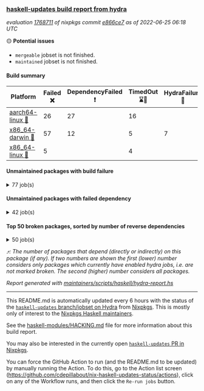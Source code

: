 ### [haskell-updates build report from hydra](https://hydra.nixos.org/jobset/nixpkgs/haskell-updates)
*evaluation [1768711](https://hydra.nixos.org/eval/1768711) of nixpkgs commit [e866ce7](https://github.com/NixOS/nixpkgs/commits/e866ce7680fef08306e27fb6b9fb5cf191dc481c) as of 2022-06-25 06:18 UTC*

:yellow_circle: **Potential issues**
  * `mergeable` jobset is not finished.
  * `maintained` jobset is not finished.

#### Build summary

 | Platform | Failed :x: | DependencyFailed :heavy_exclamation_mark: | TimedOut :hourglass::no_entry_sign: | HydraFailure :construction: | Unfinished :hourglass_flowing_sand: | Success :heavy_check_mark: | 
 | --- | --- | --- | --- | --- | --- | --- | 
 | [aarch64-linux :iphone:](https://hydra.nixos.org/eval/1768711?filter=.aarch64-linux) | 26 | 27 | 16 |  | 14 | 6270 | 
 | [x86_64-darwin :apple:](https://hydra.nixos.org/eval/1768711?filter=.x86_64-darwin) | 57 | 12 | 5 | 7 | 5 | 6211 | 
 | [x86_64-linux :penguin:](https://hydra.nixos.org/eval/1768711?filter=.x86_64-linux) | 5 |  | 4 |  | 16 | 6360 | 
#### Unmaintained packages with build failure
<details><summary>77 job(s) </summary>

- [ ] [[:iphone::x:]](https://hydra.nixos.org/build/181215491) [[:apple::heavy_check_mark:]](https://hydra.nixos.org/build/181215072) [[:penguin::heavy_check_mark:]](https://hydra.nixos.org/build/181220196) [haskellPackages.OrderedBits](https://hydra.nixos.org/eval/1768711?filter=haskellPackages.OrderedBits)  :arrow_heading_up: 5 | 36
- [ ] [[:iphone::heavy_check_mark:]](https://hydra.nixos.org/build/181219383) [[:apple::x:]](https://hydra.nixos.org/build/181218563) [[:penguin::heavy_check_mark:]](https://hydra.nixos.org/build/181217309) [haskellPackages.zip](https://hydra.nixos.org/eval/1768711?filter=haskellPackages.zip)  :arrow_heading_up: 5 | 11
- [ ] [[:iphone::x:]](https://hydra.nixos.org/build/181219721) [[:apple::heavy_check_mark:]](https://hydra.nixos.org/build/181219617) [[:penguin::heavy_check_mark:]](https://hydra.nixos.org/build/181216423) [haskellPackages.polysemy-conc](https://hydra.nixos.org/eval/1768711?filter=haskellPackages.polysemy-conc)  :arrow_heading_up: 5 | 10
- [ ] [[:iphone::x:]](https://hydra.nixos.org/build/181217887) [[:apple::heavy_check_mark:]](https://hydra.nixos.org/build/181217104) [[:penguin::heavy_check_mark:]](https://hydra.nixos.org/build/181217686) [haskellPackages.hw-json-simd](https://hydra.nixos.org/eval/1768711?filter=haskellPackages.hw-json-simd)  :arrow_heading_up: 2 | 8
- [ ] [[:iphone::x:]](https://hydra.nixos.org/build/181218574) [[:apple::heavy_check_mark:]](https://hydra.nixos.org/build/181218373) [[:penguin::heavy_check_mark:]](https://hydra.nixos.org/build/181214904) [haskellPackages.hw-simd](https://hydra.nixos.org/eval/1768711?filter=haskellPackages.hw-simd)  :arrow_heading_up: 2 | 8
- [ ] [[:iphone::x:]](https://hydra.nixos.org/build/180919586) [[:apple::heavy_check_mark:]](https://hydra.nixos.org/build/180928919) [[:penguin::heavy_check_mark:]](https://hydra.nixos.org/build/180919438) [haskellPackages.quic](https://hydra.nixos.org/eval/1768711?filter=haskellPackages.quic)  :arrow_heading_up: 2 | 2
- [ ] [[:iphone::x:]](https://hydra.nixos.org/build/180917028) [[:apple::heavy_check_mark:]](https://hydra.nixos.org/build/180916690) [[:penguin::heavy_check_mark:]](https://hydra.nixos.org/build/180914250) [haskellPackages.freetype2](https://hydra.nixos.org/eval/1768711?filter=haskellPackages.freetype2)  :arrow_heading_up: 1 | 8
- [ ] [[:iphone::x:]](https://hydra.nixos.org/build/181214873) [[:apple::heavy_check_mark:]](https://hydra.nixos.org/build/181220078) [[:penguin::heavy_check_mark:]](https://hydra.nixos.org/build/181217952) [haskellPackages.flatparse](https://hydra.nixos.org/eval/1768711?filter=haskellPackages.flatparse)  :arrow_heading_up: 1 | 5
- [ ] [[:iphone::x:]](https://hydra.nixos.org/build/180932162) [[:apple::heavy_check_mark:]](https://hydra.nixos.org/build/180914093) [[:penguin::heavy_check_mark:]](https://hydra.nixos.org/build/180931907) [haskellPackages.long-double](https://hydra.nixos.org/eval/1768711?filter=haskellPackages.long-double)  :arrow_heading_up: 1 | 2
- [ ] [[:iphone::x:]](https://hydra.nixos.org/build/180925334) [[:apple::x:]](https://hydra.nixos.org/build/180927529) [[:penguin::heavy_check_mark:]](https://hydra.nixos.org/build/180916706) [haskellPackages.easytensor](https://hydra.nixos.org/eval/1768711?filter=haskellPackages.easytensor)  :arrow_heading_up: 1 | 1
- [ ] [[:iphone::x:]](https://hydra.nixos.org/build/180916464) [[:apple::heavy_check_mark:]](https://hydra.nixos.org/build/180930209) [[:penguin::heavy_check_mark:]](https://hydra.nixos.org/build/180929837) [haskellPackages.nlopt-haskell](https://hydra.nixos.org/eval/1768711?filter=haskellPackages.nlopt-haskell)  :arrow_heading_up: 1 | 1
- [ ] [[:iphone::x:]](https://hydra.nixos.org/build/180920611) [[:apple::heavy_check_mark:]](https://hydra.nixos.org/build/180928862) [[:penguin::heavy_check_mark:]](https://hydra.nixos.org/build/180918689) [haskellPackages.swisstable](https://hydra.nixos.org/eval/1768711?filter=haskellPackages.swisstable)  :arrow_heading_up: 1 | 1
- [ ] [[:iphone::x:]](https://hydra.nixos.org/build/180919558) [[:apple::heavy_check_mark:]](https://hydra.nixos.org/build/180919860) [[:penguin::heavy_check_mark:]](https://hydra.nixos.org/build/180917428) [haskellPackages.unicode-properties](https://hydra.nixos.org/eval/1768711?filter=haskellPackages.unicode-properties)  :arrow_heading_up: 1 | 1
- [ ] [[:iphone::heavy_check_mark:]](https://hydra.nixos.org/build/180919819) [[:apple::x:]](https://hydra.nixos.org/build/180916063) [[:penguin::heavy_check_mark:]](https://hydra.nixos.org/build/180915941) [haskellPackages.PyF](https://hydra.nixos.org/eval/1768711?filter=haskellPackages.PyF)  :arrow_heading_up: 0 | 4
- [ ] [[:iphone::heavy_check_mark:]](https://hydra.nixos.org/build/180926531) [[:apple::x:]](https://hydra.nixos.org/build/180931287) [[:penguin::heavy_check_mark:]](https://hydra.nixos.org/build/180917049) [haskellPackages.hmidi](https://hydra.nixos.org/eval/1768711?filter=haskellPackages.hmidi)  :arrow_heading_up: 0 | 4
- [ ] [[:iphone::heavy_check_mark:]](https://hydra.nixos.org/build/181216462) [[:apple::x:]](https://hydra.nixos.org/build/181220290) [[:penguin::heavy_check_mark:]](https://hydra.nixos.org/build/181220153) [haskellPackages.posix-socket](https://hydra.nixos.org/eval/1768711?filter=haskellPackages.posix-socket)  :arrow_heading_up: 0 | 2
- [ ] [[:iphone::heavy_check_mark:]](https://hydra.nixos.org/build/181218663) [[:apple::x:]](https://hydra.nixos.org/build/181218267) [[:penguin::heavy_check_mark:]](https://hydra.nixos.org/build/181219989) [haskellPackages.gi-gdkx11](https://hydra.nixos.org/eval/1768711?filter=haskellPackages.gi-gdkx11)  :arrow_heading_up: 0 | 1
- [ ] [[:iphone::heavy_check_mark:]](https://hydra.nixos.org/build/180915435) [[:apple::x:]](https://hydra.nixos.org/build/180926252) [[:penguin::heavy_check_mark:]](https://hydra.nixos.org/build/180916892) [haskellPackages.hamid](https://hydra.nixos.org/eval/1768711?filter=haskellPackages.hamid)  :arrow_heading_up: 0 | 1
- [ ] [[:iphone::heavy_check_mark:]](https://hydra.nixos.org/build/180916932) [[:apple::x:]](https://hydra.nixos.org/build/180930872) [[:penguin::heavy_check_mark:]](https://hydra.nixos.org/build/180931183) [haskellPackages.hmatrix-morpheus](https://hydra.nixos.org/eval/1768711?filter=haskellPackages.hmatrix-morpheus)  :arrow_heading_up: 0 | 1
- [ ] [[:iphone::heavy_check_mark:]](https://hydra.nixos.org/build/180928837) [[:apple::x:]](https://hydra.nixos.org/build/180927311) [[:penguin::heavy_check_mark:]](https://hydra.nixos.org/build/180925661) [haskellPackages.huckleberry](https://hydra.nixos.org/eval/1768711?filter=haskellPackages.huckleberry)  :arrow_heading_up: 0 | 1
- [ ] [[:iphone::x:]](https://hydra.nixos.org/build/181217180) [[:apple::x:]](https://hydra.nixos.org/build/181215117) [[:penguin::x:]](https://hydra.nixos.org/build/181218542) [haskellPackages.isomorphism-class](https://hydra.nixos.org/eval/1768711?filter=haskellPackages.isomorphism-class)  :arrow_heading_up: 0 | 1
- [ ] [[:iphone::heavy_check_mark:]](https://hydra.nixos.org/build/181539508) [[:apple::x:]](https://hydra.nixos.org/build/180927496) [[:penguin::heavy_check_mark:]](https://hydra.nixos.org/build/181539476) [haskellPackages.openal-ffi](https://hydra.nixos.org/eval/1768711?filter=haskellPackages.openal-ffi)  :arrow_heading_up: 0 | 1
- [ ] [[:iphone::x:]](https://hydra.nixos.org/build/180918524) [[:apple::heavy_check_mark:]](https://hydra.nixos.org/build/180915627) [[:penguin::heavy_check_mark:]](https://hydra.nixos.org/build/180917298) [haskellPackages.picosat](https://hydra.nixos.org/eval/1768711?filter=haskellPackages.picosat)  :arrow_heading_up: 0 | 1
- [ ] [[:iphone::heavy_check_mark:]](https://hydra.nixos.org/build/180929022) [[:apple::x:]](https://hydra.nixos.org/build/180925474) [[:penguin::heavy_check_mark:]](https://hydra.nixos.org/build/180927388) [haskellPackages.select](https://hydra.nixos.org/eval/1768711?filter=haskellPackages.select)  :arrow_heading_up: 0 | 1
- [ ] [[:iphone::heavy_check_mark:]](https://hydra.nixos.org/build/180913380) [[:apple::x:]](https://hydra.nixos.org/build/180917235) [[:penguin::heavy_check_mark:]](https://hydra.nixos.org/build/180923180) [haskellPackages.sysinfo](https://hydra.nixos.org/eval/1768711?filter=haskellPackages.sysinfo)  :arrow_heading_up: 0 | 1
- [ ] [[:iphone::heavy_check_mark:]](https://hydra.nixos.org/build/180929056) [[:apple::x:]](https://hydra.nixos.org/build/180921442) [[:penguin::heavy_check_mark:]](https://hydra.nixos.org/build/180914673) [haskellPackages.FractalArt](https://hydra.nixos.org/eval/1768711?filter=haskellPackages.FractalArt) 
- [ ] [[:iphone::x:]](https://hydra.nixos.org/build/180916655) [[:apple::heavy_check_mark:]](https://hydra.nixos.org/build/180920667) [[:penguin::heavy_check_mark:]](https://hydra.nixos.org/build/180924203) [haskellPackages.HsASA](https://hydra.nixos.org/eval/1768711?filter=haskellPackages.HsASA) 
- [ ] [[:iphone::x:]](https://hydra.nixos.org/build/181219210) [[:apple::heavy_check_mark:]](https://hydra.nixos.org/build/181220436) [[:penguin::x:]](https://hydra.nixos.org/build/181216301) [haskellPackages.binary-io](https://hydra.nixos.org/eval/1768711?filter=haskellPackages.binary-io) 
- [ ] [[:iphone::hourglass::no_entry_sign:]](https://hydra.nixos.org/build/180917191) [[:apple::x:]](https://hydra.nixos.org/build/180913559) [[:penguin::hourglass::no_entry_sign:]](https://hydra.nixos.org/build/180928903) [haskellPackages.bindings-common](https://hydra.nixos.org/eval/1768711?filter=haskellPackages.bindings-common) 
- [ ] [[:iphone::heavy_check_mark:]](https://hydra.nixos.org/build/180931908) [[:apple::x:]](https://hydra.nixos.org/build/180917108) [[:penguin::heavy_check_mark:]](https://hydra.nixos.org/build/180927866) [haskellPackages.chiphunk](https://hydra.nixos.org/eval/1768711?filter=haskellPackages.chiphunk) 
- [ ] [[:iphone::x:]](https://hydra.nixos.org/build/180921333) [[:apple::heavy_check_mark:]](https://hydra.nixos.org/build/180920296) [[:penguin::heavy_check_mark:]](https://hydra.nixos.org/build/180918218) [haskellPackages.comfort-fftw](https://hydra.nixos.org/eval/1768711?filter=haskellPackages.comfort-fftw) 
- [ ] [[:iphone::heavy_check_mark:]](https://hydra.nixos.org/build/180929622) [[:apple::x:]](https://hydra.nixos.org/build/180916807) [[:penguin::heavy_check_mark:]](https://hydra.nixos.org/build/180923768) [haskellPackages.diskhash](https://hydra.nixos.org/eval/1768711?filter=haskellPackages.diskhash) 
- [ ] [[:iphone::heavy_check_mark:]](https://hydra.nixos.org/build/180930841) [[:apple::x:]](https://hydra.nixos.org/build/180925496) [[:penguin::heavy_check_mark:]](https://hydra.nixos.org/build/180914584) [haskellPackages.env-extra](https://hydra.nixos.org/eval/1768711?filter=haskellPackages.env-extra) 
- [ ] [[:iphone::heavy_check_mark:]](https://hydra.nixos.org/build/180916440) [[:apple::x:]](https://hydra.nixos.org/build/180918458) [[:penguin::heavy_check_mark:]](https://hydra.nixos.org/build/180922663) [haskellPackages.epub-tools](https://hydra.nixos.org/eval/1768711?filter=haskellPackages.epub-tools) 
- [ ] [[:iphone::heavy_check_mark:]](https://hydra.nixos.org/build/180920690) [[:apple::x:]](https://hydra.nixos.org/build/180923700) [[:penguin::heavy_check_mark:]](https://hydra.nixos.org/build/180925368) [haskellPackages.fudgets](https://hydra.nixos.org/eval/1768711?filter=haskellPackages.fudgets) 
- [ ] [[:iphone::heavy_check_mark:]](https://hydra.nixos.org/build/181217978) [[:apple::x:]](https://hydra.nixos.org/build/181219181) [[:penguin::heavy_check_mark:]](https://hydra.nixos.org/build/181216886) [haskellPackages.gerrit](https://hydra.nixos.org/eval/1768711?filter=haskellPackages.gerrit) 
- [ ] [[:iphone::heavy_check_mark:]](https://hydra.nixos.org/build/180923881) [[:apple::x:]](https://hydra.nixos.org/build/180928812) [[:penguin::heavy_check_mark:]](https://hydra.nixos.org/build/180930430) [haskellPackages.ghc-gc-hook](https://hydra.nixos.org/eval/1768711?filter=haskellPackages.ghc-gc-hook) 
- [ ] [[:apple::x:]](https://hydra.nixos.org/build/181217781) [haskellPackages.gi-gtkosxapplication](https://hydra.nixos.org/eval/1768711?filter=haskellPackages.gi-gtkosxapplication) 
- [ ] [[:iphone::x:]](https://hydra.nixos.org/build/180930054) [[:penguin::heavy_check_mark:]](https://hydra.nixos.org/build/180929967) [haskellPackages.gnome-keyring](https://hydra.nixos.org/eval/1768711?filter=haskellPackages.gnome-keyring) 
- [ ] [[:iphone::x:]](https://hydra.nixos.org/build/181218565) [[:apple::x:]](https://hydra.nixos.org/build/181219299) [[:penguin::x:]](https://hydra.nixos.org/build/181215209) [haskellPackages.godot-megaparsec](https://hydra.nixos.org/eval/1768711?filter=haskellPackages.godot-megaparsec) 
- [ ] [[:apple::x:]](https://hydra.nixos.org/build/180916711) [haskellPackages.gtk-mac-integration](https://hydra.nixos.org/eval/1768711?filter=haskellPackages.gtk-mac-integration) 
- [ ] [[:iphone::heavy_check_mark:]](https://hydra.nixos.org/build/180922334) [[:apple::x:]](https://hydra.nixos.org/build/180914373) [[:penguin::heavy_check_mark:]](https://hydra.nixos.org/build/180914347) [haskellPackages.gtk-traymanager](https://hydra.nixos.org/eval/1768711?filter=haskellPackages.gtk-traymanager) 
- [ ] [[:apple::x:]](https://hydra.nixos.org/build/180930325) [haskellPackages.gtk3-mac-integration](https://hydra.nixos.org/eval/1768711?filter=haskellPackages.gtk3-mac-integration) 
- [ ] [[:iphone::heavy_check_mark:]](https://hydra.nixos.org/build/180931095) [[:apple::x:]](https://hydra.nixos.org/build/180926799) [[:penguin::heavy_check_mark:]](https://hydra.nixos.org/build/180925591) [haskellPackages.hid](https://hydra.nixos.org/eval/1768711?filter=haskellPackages.hid) 
- [ ] [[:iphone::heavy_check_mark:]](https://hydra.nixos.org/build/180925058) [[:apple::x:]](https://hydra.nixos.org/build/180926028) [[:penguin::heavy_check_mark:]](https://hydra.nixos.org/build/180916549) [haskellPackages.higher-leveldb](https://hydra.nixos.org/eval/1768711?filter=haskellPackages.higher-leveldb) 
- [ ] [[:iphone::heavy_check_mark:]](https://hydra.nixos.org/build/181215104) [[:apple::x:]](https://hydra.nixos.org/build/181217719) [[:penguin::heavy_check_mark:]](https://hydra.nixos.org/build/181218180) [haskellPackages.highlight](https://hydra.nixos.org/eval/1768711?filter=haskellPackages.highlight) 
- [ ] [[:iphone::heavy_check_mark:]](https://hydra.nixos.org/build/181216976) [[:apple::x:]](https://hydra.nixos.org/build/181220642) [[:penguin::heavy_check_mark:]](https://hydra.nixos.org/build/181219635) [haskellPackages.hinotify-conduit](https://hydra.nixos.org/eval/1768711?filter=haskellPackages.hinotify-conduit) 
- [ ] [[:iphone::heavy_check_mark:]](https://hydra.nixos.org/build/180915017) [[:apple::x:]](https://hydra.nixos.org/build/180925998) [[:penguin::heavy_check_mark:]](https://hydra.nixos.org/build/180913515) [haskellPackages.hsshellscript](https://hydra.nixos.org/eval/1768711?filter=haskellPackages.hsshellscript) 
- [ ] [[:iphone::heavy_check_mark:]](https://hydra.nixos.org/build/180928634) [[:apple::x:]](https://hydra.nixos.org/build/180919427) [[:penguin::heavy_check_mark:]](https://hydra.nixos.org/build/180914603) [haskellPackages.hssourceinfo](https://hydra.nixos.org/eval/1768711?filter=haskellPackages.hssourceinfo) 
- [ ] [[:iphone::heavy_check_mark:]](https://hydra.nixos.org/build/180927504) [[:apple::x:]](https://hydra.nixos.org/build/180919363) [[:penguin::heavy_check_mark:]](https://hydra.nixos.org/build/180922144) [haskellPackages.ipcvar](https://hydra.nixos.org/eval/1768711?filter=haskellPackages.ipcvar) 
- [ ] [[:iphone::x:]](https://hydra.nixos.org/build/181217677) [[:apple::heavy_check_mark:]](https://hydra.nixos.org/build/181220022) [[:penguin::heavy_check_mark:]](https://hydra.nixos.org/build/181217995) [haskellPackages.jammittools](https://hydra.nixos.org/eval/1768711?filter=haskellPackages.jammittools) 
- [ ] [[:apple::x:]](https://hydra.nixos.org/build/180921277) [haskellPackages.kqueue](https://hydra.nixos.org/eval/1768711?filter=haskellPackages.kqueue) 
- [ ] [[:iphone::x:]](https://hydra.nixos.org/build/181219570) [[:apple::x:]](https://hydra.nixos.org/build/181219913) [[:penguin::x:]](https://hydra.nixos.org/build/181216992) [haskellPackages.lambda-calculator](https://hydra.nixos.org/eval/1768711?filter=haskellPackages.lambda-calculator) 
- [ ] [[:iphone::heavy_check_mark:]](https://hydra.nixos.org/build/180928147) [[:apple::x:]](https://hydra.nixos.org/build/180919820) [[:penguin::heavy_check_mark:]](https://hydra.nixos.org/build/180915732) [haskellPackages.linux-framebuffer](https://hydra.nixos.org/eval/1768711?filter=haskellPackages.linux-framebuffer) 
- [ ] [[:iphone::heavy_check_mark:]](https://hydra.nixos.org/build/181215225) [[:apple::x:]](https://hydra.nixos.org/build/181219264) [[:penguin::heavy_check_mark:]](https://hydra.nixos.org/build/181216549) [haskellPackages.mediawiki2latex](https://hydra.nixos.org/eval/1768711?filter=haskellPackages.mediawiki2latex) 
- [ ] [[:iphone::heavy_check_mark:]](https://hydra.nixos.org/build/180931734) [[:apple::x:]](https://hydra.nixos.org/build/180928479) [[:penguin::heavy_check_mark:]](https://hydra.nixos.org/build/180915059) [haskellPackages.memfd](https://hydra.nixos.org/eval/1768711?filter=haskellPackages.memfd) 
- [ ] [[:iphone::heavy_check_mark:]](https://hydra.nixos.org/build/180918049) [[:apple::x:]](https://hydra.nixos.org/build/180915245) [[:penguin::heavy_check_mark:]](https://hydra.nixos.org/build/180918396) [haskellPackages.mercury-api](https://hydra.nixos.org/eval/1768711?filter=haskellPackages.mercury-api) 
- [ ] [[:iphone::heavy_check_mark:]](https://hydra.nixos.org/build/180919083) [[:apple::x:]](https://hydra.nixos.org/build/180931100) [[:penguin::heavy_check_mark:]](https://hydra.nixos.org/build/180925378) [haskellPackages.nano-cryptr](https://hydra.nixos.org/eval/1768711?filter=haskellPackages.nano-cryptr) 
- [ ] [[:iphone::heavy_check_mark:]](https://hydra.nixos.org/build/181215680) [[:apple::x:]](https://hydra.nixos.org/build/181219898) [[:penguin::heavy_check_mark:]](https://hydra.nixos.org/build/181214798) [haskellPackages.persistent-pagination](https://hydra.nixos.org/eval/1768711?filter=haskellPackages.persistent-pagination) 
- [ ] [[:iphone::heavy_check_mark:]](https://hydra.nixos.org/build/181215470) [[:apple::x:]](https://hydra.nixos.org/build/181215996) [[:penguin::heavy_check_mark:]](https://hydra.nixos.org/build/181216629) [haskellPackages.phatsort](https://hydra.nixos.org/eval/1768711?filter=haskellPackages.phatsort) 
- [ ] [[:iphone::heavy_check_mark:]](https://hydra.nixos.org/build/180920020) [[:apple::x:]](https://hydra.nixos.org/build/180914490) [[:penguin::heavy_check_mark:]](https://hydra.nixos.org/build/180926099) [haskellPackages.ping-wrapper](https://hydra.nixos.org/eval/1768711?filter=haskellPackages.ping-wrapper) 
- [ ] [[:iphone::heavy_check_mark:]](https://hydra.nixos.org/build/180926743) [[:apple::x:]](https://hydra.nixos.org/build/180923137) [[:penguin::heavy_check_mark:]](https://hydra.nixos.org/build/180922850) [haskellPackages.posix-timer](https://hydra.nixos.org/eval/1768711?filter=haskellPackages.posix-timer) 
- [ ] [[:iphone::heavy_check_mark:]](https://hydra.nixos.org/build/180914300) [[:apple::x:]](https://hydra.nixos.org/build/180914271) [[:penguin::heavy_check_mark:]](https://hydra.nixos.org/build/180915106) [haskellPackages.pthread](https://hydra.nixos.org/eval/1768711?filter=haskellPackages.pthread) 
- [ ] [[:iphone::x:]](https://hydra.nixos.org/build/181216086) [[:apple::x:]](https://hydra.nixos.org/build/181215668) [[:penguin::x:]](https://hydra.nixos.org/build/181219601) [haskellPackages.quibble-core](https://hydra.nixos.org/eval/1768711?filter=haskellPackages.quibble-core) 
- [ ] [[:iphone::x:]](https://hydra.nixos.org/build/180923259) [[:apple::heavy_check_mark:]](https://hydra.nixos.org/build/180929137) [[:penguin::heavy_check_mark:]](https://hydra.nixos.org/build/180925421) [haskellPackages.risc386](https://hydra.nixos.org/eval/1768711?filter=haskellPackages.risc386) 
- [ ] [[:iphone::heavy_check_mark:]](https://hydra.nixos.org/build/181539447) [[:apple::x:]](https://hydra.nixos.org/build/180925060) [[:penguin::heavy_check_mark:]](https://hydra.nixos.org/build/181539569) [haskellPackages.sfml-audio](https://hydra.nixos.org/eval/1768711?filter=haskellPackages.sfml-audio) 
- [ ] [[:iphone::heavy_check_mark:]](https://hydra.nixos.org/build/180920414) [[:apple::x:]](https://hydra.nixos.org/build/180930142) [[:penguin::heavy_check_mark:]](https://hydra.nixos.org/build/180924465) [haskellPackages.shared-memory](https://hydra.nixos.org/eval/1768711?filter=haskellPackages.shared-memory) 
- [ ] [[:iphone::hourglass::no_entry_sign:]](https://hydra.nixos.org/build/181219202) [[:apple::x:]](https://hydra.nixos.org/build/181220451) [[:penguin::heavy_check_mark:]](https://hydra.nixos.org/build/181218302) [haskellPackages.skews](https://hydra.nixos.org/eval/1768711?filter=haskellPackages.skews) 
- [ ] [[:iphone::x:]](https://hydra.nixos.org/build/180931151) [[:apple::x:]](https://hydra.nixos.org/build/180920774) [[:penguin::heavy_check_mark:]](https://hydra.nixos.org/build/180928894) [haskellPackages.slugify](https://hydra.nixos.org/eval/1768711?filter=haskellPackages.slugify) 
- [ ] [[:iphone::heavy_check_mark:]](https://hydra.nixos.org/build/181218143) [[:apple::x:]](https://hydra.nixos.org/build/181216821) [[:penguin::heavy_check_mark:]](https://hydra.nixos.org/build/181218185) [haskellPackages.statistics-skinny](https://hydra.nixos.org/eval/1768711?filter=haskellPackages.statistics-skinny) 
- [ ] [[:iphone::heavy_check_mark:]](https://hydra.nixos.org/build/180925228) [[:apple::x:]](https://hydra.nixos.org/build/180925630) [[:penguin::heavy_check_mark:]](https://hydra.nixos.org/build/180924813) [haskellPackages.tailfile-hinotify](https://hydra.nixos.org/eval/1768711?filter=haskellPackages.tailfile-hinotify) 
- [ ] [[:iphone::x:]](https://hydra.nixos.org/build/180927395) [[:apple::heavy_check_mark:]](https://hydra.nixos.org/build/180928613) [[:penguin::heavy_check_mark:]](https://hydra.nixos.org/build/180932287) [haskellPackages.wiringPi](https://hydra.nixos.org/eval/1768711?filter=haskellPackages.wiringPi) 
- [ ] [[:iphone::x:]](https://hydra.nixos.org/build/180929416) [[:apple::heavy_check_mark:]](https://hydra.nixos.org/build/180924923) [[:penguin::heavy_check_mark:]](https://hydra.nixos.org/build/180919772) [haskellPackages.x86-64bit](https://hydra.nixos.org/eval/1768711?filter=haskellPackages.x86-64bit) 
- [ ] [[:iphone::heavy_check_mark:]](https://hydra.nixos.org/build/180918061) [[:apple::x:]](https://hydra.nixos.org/build/180916098) [[:penguin::heavy_check_mark:]](https://hydra.nixos.org/build/180931350) [haskellPackages.xmonad-utils](https://hydra.nixos.org/eval/1768711?filter=haskellPackages.xmonad-utils) 
- [ ] [[:iphone::heavy_check_mark:]](https://hydra.nixos.org/build/180926418) [[:apple::x:]](https://hydra.nixos.org/build/180922653) [[:penguin::heavy_check_mark:]](https://hydra.nixos.org/build/180916570) [haskellPackages.yoga](https://hydra.nixos.org/eval/1768711?filter=haskellPackages.yoga) 
- [ ] [[:iphone::heavy_check_mark:]](https://hydra.nixos.org/build/180913347) [[:apple::x:]](https://hydra.nixos.org/build/180924617) [[:penguin::heavy_check_mark:]](https://hydra.nixos.org/build/180924181) [haskellPackages.zot](https://hydra.nixos.org/eval/1768711?filter=haskellPackages.zot) 
- [ ] [[:iphone::heavy_check_mark:]](https://hydra.nixos.org/build/180916067) [[:apple::x:]](https://hydra.nixos.org/build/180915198) [[:penguin::heavy_check_mark:]](https://hydra.nixos.org/build/180926233) [haskellPackages.zxcvbn-c](https://hydra.nixos.org/eval/1768711?filter=haskellPackages.zxcvbn-c) 
</details>

#### Unmaintained packages with failed dependency
<details><summary>42 job(s) </summary>

- [ ] [[:iphone::heavy_exclamation_mark:]](https://hydra.nixos.org/build/181215737) [[:apple::heavy_check_mark:]](https://hydra.nixos.org/build/181219737) [[:penguin::heavy_check_mark:]](https://hydra.nixos.org/build/181214900) [haskellPackages.PrimitiveArray](https://hydra.nixos.org/eval/1768711?filter=haskellPackages.PrimitiveArray)  :arrow_heading_up: 4 | 35
- [ ] [[:iphone::heavy_check_mark:]](https://hydra.nixos.org/build/181215162) [[:apple::heavy_exclamation_mark:]](https://hydra.nixos.org/build/181214784) [[:penguin::heavy_check_mark:]](https://hydra.nixos.org/build/181214888) [haskellPackages.xlsx](https://hydra.nixos.org/eval/1768711?filter=haskellPackages.xlsx)  :arrow_heading_up: 4 | 6
- [ ] [[:iphone::heavy_exclamation_mark:]](https://hydra.nixos.org/build/181216091) [[:apple::heavy_check_mark:]](https://hydra.nixos.org/build/181215871) [[:penguin::heavy_check_mark:]](https://hydra.nixos.org/build/181215764) [haskellPackages.BiobaseTypes](https://hydra.nixos.org/eval/1768711?filter=haskellPackages.BiobaseTypes)  :arrow_heading_up: 3 | 21
- [ ] [[:iphone::heavy_exclamation_mark:]](https://hydra.nixos.org/build/181216552) [[:apple::heavy_check_mark:]](https://hydra.nixos.org/build/181216238) [[:penguin::heavy_check_mark:]](https://hydra.nixos.org/build/181215288) [haskellPackages.polysemy-log](https://hydra.nixos.org/eval/1768711?filter=haskellPackages.polysemy-log)  :arrow_heading_up: 3 | 8
- [ ] [[:iphone::heavy_check_mark:]](https://hydra.nixos.org/build/181215320) [[:apple::heavy_exclamation_mark:]](https://hydra.nixos.org/build/181216863) [[:penguin::heavy_check_mark:]](https://hydra.nixos.org/build/181216224) [haskellPackages.cointracking-imports](https://hydra.nixos.org/eval/1768711?filter=haskellPackages.cointracking-imports)  :arrow_heading_up: 2 | 2
- [ ] [[:iphone::heavy_exclamation_mark:]](https://hydra.nixos.org/build/181215467) [[:apple::heavy_check_mark:]](https://hydra.nixos.org/build/181217569) [[:penguin::heavy_check_mark:]](https://hydra.nixos.org/build/181214998) [haskellPackages.BiobaseENA](https://hydra.nixos.org/eval/1768711?filter=haskellPackages.BiobaseENA)  :arrow_heading_up: 1 | 18
- [ ] [hoogle](https://hydra.nixos.org/eval/1768711?filter=hoogle)  :arrow_heading_up: 1 | 3
  - [[:iphone::heavy_check_mark:]](https://hydra.nixos.org/build/181215372) [[:apple::heavy_check_mark:]](https://hydra.nixos.org/build/181217983) [[:penguin::heavy_check_mark:]](https://hydra.nixos.org/build/181215767) [haskell.packages.ghc8107](https://hydra.nixos.org/eval/1768711?filter=haskell.packages.ghc8107.hoogle)
  - [[:iphone::heavy_check_mark:]](https://hydra.nixos.org/build/181217499) [[:apple::heavy_check_mark:]](https://hydra.nixos.org/build/181218769) [[:penguin::heavy_check_mark:]](https://hydra.nixos.org/build/181219189) [haskell.packages.ghc884](https://hydra.nixos.org/eval/1768711?filter=haskell.packages.ghc884.hoogle)
  - [[:iphone::heavy_check_mark:]](https://hydra.nixos.org/build/181214714) [[:apple::heavy_check_mark:]](https://hydra.nixos.org/build/181217796) [[:penguin::heavy_check_mark:]](https://hydra.nixos.org/build/181220169) [haskell.packages.ghc902](https://hydra.nixos.org/eval/1768711?filter=haskell.packages.ghc902.hoogle)
  - [[:iphone::heavy_exclamation_mark:]](https://hydra.nixos.org/build/181216643) [[:apple::heavy_check_mark:]](https://hydra.nixos.org/build/181220245) [[:penguin::heavy_check_mark:]](https://hydra.nixos.org/build/181217431) [haskell.packages.ghc923](https://hydra.nixos.org/eval/1768711?filter=haskell.packages.ghc923.hoogle)
  - [[:iphone::heavy_check_mark:]](https://hydra.nixos.org/build/181218407) [[:apple::heavy_check_mark:]](https://hydra.nixos.org/build/181219341) [[:penguin::heavy_check_mark:]](https://hydra.nixos.org/build/181217580) [haskellPackages](https://hydra.nixos.org/eval/1768711?filter=haskellPackages.hoogle)
- [ ] [[:iphone::heavy_exclamation_mark:]](https://hydra.nixos.org/build/181215684) [[:apple::heavy_check_mark:]](https://hydra.nixos.org/build/181215093) [[:penguin::heavy_check_mark:]](https://hydra.nixos.org/build/181216750) [haskellPackages.http3](https://hydra.nixos.org/eval/1768711?filter=haskellPackages.http3)  :arrow_heading_up: 1 | 1
- [ ] [[:iphone::heavy_check_mark:]](https://hydra.nixos.org/build/181215570) [[:apple::heavy_exclamation_mark:]](https://hydra.nixos.org/build/181216233) [[:penguin::heavy_check_mark:]](https://hydra.nixos.org/build/181218470) [haskellPackages.moto](https://hydra.nixos.org/eval/1768711?filter=haskellPackages.moto)  :arrow_heading_up: 1 | 1
- [ ] [[:iphone::hourglass::no_entry_sign:]](https://hydra.nixos.org/build/181218791) [[:apple::heavy_exclamation_mark:]](https://hydra.nixos.org/build/181216278) [[:penguin::heavy_check_mark:]](https://hydra.nixos.org/build/181220689) [haskellPackages.wss-client](https://hydra.nixos.org/eval/1768711?filter=haskellPackages.wss-client)  :arrow_heading_up: 1 | 1
- [ ] [[:iphone::heavy_exclamation_mark:]](https://hydra.nixos.org/build/181218508) [[:apple::heavy_check_mark:]](https://hydra.nixos.org/build/181218198) [[:penguin::heavy_check_mark:]](https://hydra.nixos.org/build/181219142) [haskellPackages.BiobaseXNA](https://hydra.nixos.org/eval/1768711?filter=haskellPackages.BiobaseXNA)  :arrow_heading_up: 0 | 17
- [ ] [[:iphone::heavy_exclamation_mark:]](https://hydra.nixos.org/build/181218382) [[:apple::heavy_check_mark:]](https://hydra.nixos.org/build/181220270) [[:penguin::heavy_check_mark:]](https://hydra.nixos.org/build/181215191) [haskellPackages.hw-json-standard-cursor](https://hydra.nixos.org/eval/1768711?filter=haskellPackages.hw-json-standard-cursor)  :arrow_heading_up: 0 | 6
- [ ] [[:iphone::heavy_exclamation_mark:]](https://hydra.nixos.org/build/181220794) [[:apple::heavy_check_mark:]](https://hydra.nixos.org/build/181220676) [[:penguin::heavy_check_mark:]](https://hydra.nixos.org/build/181220059) [haskellPackages.hw-json-simple-cursor](https://hydra.nixos.org/eval/1768711?filter=haskellPackages.hw-json-simple-cursor)  :arrow_heading_up: 0 | 4
- [ ] [[:iphone::heavy_exclamation_mark:]](https://hydra.nixos.org/build/181217259) [[:apple::heavy_check_mark:]](https://hydra.nixos.org/build/181220797) [[:penguin::heavy_check_mark:]](https://hydra.nixos.org/build/181215156) [haskellPackages.BiobaseFasta](https://hydra.nixos.org/eval/1768711?filter=haskellPackages.BiobaseFasta)  :arrow_heading_up: 0 | 3
- [ ] [[:iphone::heavy_exclamation_mark:]](https://hydra.nixos.org/build/181220817) [[:apple::heavy_check_mark:]](https://hydra.nixos.org/build/181214954) [[:penguin::heavy_check_mark:]](https://hydra.nixos.org/build/181220717) [haskellPackages.exon](https://hydra.nixos.org/eval/1768711?filter=haskellPackages.exon)  :arrow_heading_up: 0 | 3
- [ ] [[:iphone::heavy_exclamation_mark:]](https://hydra.nixos.org/build/181214704) [[:apple::heavy_check_mark:]](https://hydra.nixos.org/build/181216596) [[:penguin::heavy_check_mark:]](https://hydra.nixos.org/build/181218368) [haskellPackages.hw-dsv](https://hydra.nixos.org/eval/1768711?filter=haskellPackages.hw-dsv)  :arrow_heading_up: 0 | 3
- [ ] [[:iphone::heavy_exclamation_mark:]](https://hydra.nixos.org/build/181219216) [[:apple::heavy_check_mark:]](https://hydra.nixos.org/build/181220744) [[:penguin::heavy_check_mark:]](https://hydra.nixos.org/build/181220233) [haskellPackages.incipit](https://hydra.nixos.org/eval/1768711?filter=haskellPackages.incipit)  :arrow_heading_up: 0 | 3
- [ ] [[:iphone::heavy_exclamation_mark:]](https://hydra.nixos.org/build/181217922) [[:apple::heavy_check_mark:]](https://hydra.nixos.org/build/181216371) [[:penguin::heavy_check_mark:]](https://hydra.nixos.org/build/181218984) [haskellPackages.polysemy-log-co](https://hydra.nixos.org/eval/1768711?filter=haskellPackages.polysemy-log-co)  :arrow_heading_up: 0 | 2
- [ ] [[:iphone::heavy_exclamation_mark:]](https://hydra.nixos.org/build/181215485) [[:apple::heavy_check_mark:]](https://hydra.nixos.org/build/181215950) [[:penguin::heavy_check_mark:]](https://hydra.nixos.org/build/181220546) [haskellPackages.polysemy-process](https://hydra.nixos.org/eval/1768711?filter=haskellPackages.polysemy-process)  :arrow_heading_up: 0 | 1
- [ ] [[:iphone::heavy_exclamation_mark:]](https://hydra.nixos.org/build/180928773) [[:apple::heavy_check_mark:]](https://hydra.nixos.org/build/180918672) [[:penguin::heavy_check_mark:]](https://hydra.nixos.org/build/180924740) [haskellPackages.align-audio](https://hydra.nixos.org/eval/1768711?filter=haskellPackages.align-audio) 
- [ ] [[:iphone::heavy_check_mark:]](https://hydra.nixos.org/build/181216893) [[:apple::heavy_exclamation_mark:]](https://hydra.nixos.org/build/181220462) [[:penguin::heavy_check_mark:]](https://hydra.nixos.org/build/181220542) [haskellPackages.bnb-staking-csvs](https://hydra.nixos.org/eval/1768711?filter=haskellPackages.bnb-staking-csvs) 
- [ ] [[:iphone::heavy_exclamation_mark:]](https://hydra.nixos.org/build/180914067) [[:apple::heavy_exclamation_mark:]](https://hydra.nixos.org/build/180915681) [[:penguin::heavy_check_mark:]](https://hydra.nixos.org/build/180918780) [haskellPackages.easytensor-vulkan](https://hydra.nixos.org/eval/1768711?filter=haskellPackages.easytensor-vulkan) 
- [ ] [[:iphone::heavy_exclamation_mark:]](https://hydra.nixos.org/build/180927089) [[:apple::heavy_check_mark:]](https://hydra.nixos.org/build/180922214) [[:penguin::heavy_check_mark:]](https://hydra.nixos.org/build/180930527) [haskellPackages.harfbuzz-pure](https://hydra.nixos.org/eval/1768711?filter=haskellPackages.harfbuzz-pure) 
- [ ] [[:iphone::heavy_exclamation_mark:]](https://hydra.nixos.org/build/180927092) [[:apple::heavy_check_mark:]](https://hydra.nixos.org/build/180914746) [[:penguin::heavy_check_mark:]](https://hydra.nixos.org/build/180921229) [haskellPackages.hmatrix-nlopt](https://hydra.nixos.org/eval/1768711?filter=haskellPackages.hmatrix-nlopt) 
- [ ] [[:iphone::heavy_exclamation_mark:]](https://hydra.nixos.org/build/180919912) [[:apple::heavy_check_mark:]](https://hydra.nixos.org/build/180928558) [[:penguin::heavy_check_mark:]](https://hydra.nixos.org/build/180914061) [haskellPackages.hs-swisstable-hashtables-class](https://hydra.nixos.org/eval/1768711?filter=haskellPackages.hs-swisstable-hashtables-class) 
- [ ] [[:iphone::heavy_exclamation_mark:]](https://hydra.nixos.org/build/181219804) [[:apple::heavy_check_mark:]](https://hydra.nixos.org/build/181215985) [[:penguin::heavy_check_mark:]](https://hydra.nixos.org/build/181219766) [haskellPackages.hw-simd-cli](https://hydra.nixos.org/eval/1768711?filter=haskellPackages.hw-simd-cli) 
- [ ] [[:iphone::heavy_exclamation_mark:]](https://hydra.nixos.org/build/180926061) [[:apple::heavy_check_mark:]](https://hydra.nixos.org/build/180917004) [[:penguin::heavy_check_mark:]](https://hydra.nixos.org/build/180927463) [haskellPackages.kmn-programming](https://hydra.nixos.org/eval/1768711?filter=haskellPackages.kmn-programming) 
- [ ] [[:iphone::heavy_check_mark:]](https://hydra.nixos.org/build/181214733) [[:apple::heavy_exclamation_mark:]](https://hydra.nixos.org/build/181215926) [[:penguin::heavy_check_mark:]](https://hydra.nixos.org/build/181217581) [haskellPackages.moto-postgresql](https://hydra.nixos.org/eval/1768711?filter=haskellPackages.moto-postgresql) 
- [ ] [[:iphone::hourglass::no_entry_sign:]](https://hydra.nixos.org/build/181216343) [[:apple::heavy_exclamation_mark:]](https://hydra.nixos.org/build/181215294) [[:penguin::heavy_check_mark:]](https://hydra.nixos.org/build/181218426) [haskellPackages.network-messagepack-rpc-websocket](https://hydra.nixos.org/eval/1768711?filter=haskellPackages.network-messagepack-rpc-websocket) 
- [ ] [[:iphone::heavy_exclamation_mark:]](https://hydra.nixos.org/build/181218065) [[:apple::heavy_exclamation_mark:]](https://hydra.nixos.org/build/181214752) [[:penguin::heavy_check_mark:]](https://hydra.nixos.org/build/181217146) [haskellPackages.polysemy-log-di](https://hydra.nixos.org/eval/1768711?filter=haskellPackages.polysemy-log-di) 
- [ ] [[:iphone::heavy_exclamation_mark:]](https://hydra.nixos.org/build/180919706) [[:apple::heavy_check_mark:]](https://hydra.nixos.org/build/180921985) [[:penguin::heavy_check_mark:]](https://hydra.nixos.org/build/180927296) [haskellPackages.rounded-hw](https://hydra.nixos.org/eval/1768711?filter=haskellPackages.rounded-hw) 
- [ ] [[:iphone::heavy_check_mark:]](https://hydra.nixos.org/build/181217441) [[:apple::heavy_exclamation_mark:]](https://hydra.nixos.org/build/181218619) [[:penguin::heavy_check_mark:]](https://hydra.nixos.org/build/181219590) [haskellPackages.solana-staking-csvs](https://hydra.nixos.org/eval/1768711?filter=haskellPackages.solana-staking-csvs) 
- [ ] [[:iphone::heavy_exclamation_mark:]](https://hydra.nixos.org/build/180930948) [[:apple::heavy_check_mark:]](https://hydra.nixos.org/build/180917501) [[:penguin::heavy_check_mark:]](https://hydra.nixos.org/build/180917790) [haskellPackages.sound-collage](https://hydra.nixos.org/eval/1768711?filter=haskellPackages.sound-collage) 
- [ ] [[:iphone::heavy_exclamation_mark:]](https://hydra.nixos.org/build/180931846) [[:apple::heavy_check_mark:]](https://hydra.nixos.org/build/180925866) [[:penguin::heavy_check_mark:]](https://hydra.nixos.org/build/180919829) [haskellPackages.unicode-names](https://hydra.nixos.org/eval/1768711?filter=haskellPackages.unicode-names) 
- [ ] [[:iphone::heavy_exclamation_mark:]](https://hydra.nixos.org/build/181217346) [[:apple::heavy_check_mark:]](https://hydra.nixos.org/build/181220215) [[:penguin::heavy_check_mark:]](https://hydra.nixos.org/build/181215455) [haskellPackages.warp-quic](https://hydra.nixos.org/eval/1768711?filter=haskellPackages.warp-quic) 
- [ ] [[:iphone::heavy_check_mark:]](https://hydra.nixos.org/build/180918581) [[:apple::heavy_exclamation_mark:]](https://hydra.nixos.org/build/180918012) [[:penguin::heavy_check_mark:]](https://hydra.nixos.org/build/180932393) [haskellPackages.xbattbar](https://hydra.nixos.org/eval/1768711?filter=haskellPackages.xbattbar) 
- [ ] [[:iphone::heavy_check_mark:]](https://hydra.nixos.org/build/181220526) [[:apple::heavy_exclamation_mark:]](https://hydra.nixos.org/build/181219873) [[:penguin::heavy_check_mark:]](https://hydra.nixos.org/build/181218877) [haskellPackages.xlsx-tabular](https://hydra.nixos.org/eval/1768711?filter=haskellPackages.xlsx-tabular) 
</details>

#### Top 50 broken packages, sorted by number of reverse dependencies
<details><summary>50 job(s) </summary>

[amazonka-core](https://packdeps.haskellers.com/reverse/amazonka-core) :arrow_heading_up: 185  
[gogol-core](https://packdeps.haskellers.com/reverse/gogol-core) :arrow_heading_up: 184  
[haskell98](https://packdeps.haskellers.com/reverse/haskell98) :arrow_heading_up: 153  
[enumerator](https://packdeps.haskellers.com/reverse/enumerator) :arrow_heading_up: 56  
[util](https://packdeps.haskellers.com/reverse/util) :arrow_heading_up: 49  
[derive](https://packdeps.haskellers.com/reverse/derive) :arrow_heading_up: 48  
[amazonka](https://packdeps.haskellers.com/reverse/amazonka) :arrow_heading_up: 43  
[accelerate](https://packdeps.haskellers.com/reverse/accelerate) :arrow_heading_up: 42  
[parseargs](https://packdeps.haskellers.com/reverse/parseargs) :arrow_heading_up: 42  
[syb-with-class](https://packdeps.haskellers.com/reverse/syb-with-class) :arrow_heading_up: 42  
[MonadCatchIO-transformers](https://packdeps.haskellers.com/reverse/MonadCatchIO-transformers) :arrow_heading_up: 41  
[data-lens](https://packdeps.haskellers.com/reverse/data-lens) :arrow_heading_up: 33  
[rank1dynamic](https://packdeps.haskellers.com/reverse/rank1dynamic) :arrow_heading_up: 33  
[distributed-static](https://packdeps.haskellers.com/reverse/distributed-static) :arrow_heading_up: 31  
[language-ecmascript](https://packdeps.haskellers.com/reverse/language-ecmascript) :arrow_heading_up: 31  
[distributed-process](https://packdeps.haskellers.com/reverse/distributed-process) :arrow_heading_up: 30  
[ip](https://packdeps.haskellers.com/reverse/ip) :arrow_heading_up: 29  
[iteratee](https://packdeps.haskellers.com/reverse/iteratee) :arrow_heading_up: 29  
[jmacro](https://packdeps.haskellers.com/reverse/jmacro) :arrow_heading_up: 29  
[text-format](https://packdeps.haskellers.com/reverse/text-format) :arrow_heading_up: 28  
[mmsyn3](https://packdeps.haskellers.com/reverse/mmsyn3) :arrow_heading_up: 27  
[crypto-numbers](https://packdeps.haskellers.com/reverse/crypto-numbers) :arrow_heading_up: 25  
[either-unwrap](https://packdeps.haskellers.com/reverse/either-unwrap) :arrow_heading_up: 25  
[web-routes-th](https://packdeps.haskellers.com/reverse/web-routes-th) :arrow_heading_up: 24  
[ixset-typed](https://packdeps.haskellers.com/reverse/ixset-typed) :arrow_heading_up: 23  
[crypto-pubkey](https://packdeps.haskellers.com/reverse/crypto-pubkey) :arrow_heading_up: 22  
[haskelldb](https://packdeps.haskellers.com/reverse/haskelldb) :arrow_heading_up: 22  
[wxdirect](https://packdeps.haskellers.com/reverse/wxdirect) :arrow_heading_up: 22  
[alg](https://packdeps.haskellers.com/reverse/alg) :arrow_heading_up: 21  
[amazonka-s3](https://packdeps.haskellers.com/reverse/amazonka-s3) :arrow_heading_up: 21  
[mmsyn2](https://packdeps.haskellers.com/reverse/mmsyn2) :arrow_heading_up: 21  
[userid](https://packdeps.haskellers.com/reverse/userid) :arrow_heading_up: 21  
[wxc](https://packdeps.haskellers.com/reverse/wxc) :arrow_heading_up: 21  
[biocore](https://packdeps.haskellers.com/reverse/biocore) :arrow_heading_up: 20  
[subG](https://packdeps.haskellers.com/reverse/subG) :arrow_heading_up: 20  
[wxcore](https://packdeps.haskellers.com/reverse/wxcore) :arrow_heading_up: 20  
[attoparsec-enumerator](https://packdeps.haskellers.com/reverse/attoparsec-enumerator) :arrow_heading_up: 19  
[bytestring-show](https://packdeps.haskellers.com/reverse/bytestring-show) :arrow_heading_up: 19  
[fay](https://packdeps.haskellers.com/reverse/fay) :arrow_heading_up: 19  
[harp](https://packdeps.haskellers.com/reverse/harp) :arrow_heading_up: 19  
[hsx2hs](https://packdeps.haskellers.com/reverse/hsx2hs) :arrow_heading_up: 19  
[ixset](https://packdeps.haskellers.com/reverse/ixset) :arrow_heading_up: 19  
[wx](https://packdeps.haskellers.com/reverse/wx) :arrow_heading_up: 19  
[asn1-data](https://packdeps.haskellers.com/reverse/asn1-data) :arrow_heading_up: 18  
[dbus-core](https://packdeps.haskellers.com/reverse/dbus-core) :arrow_heading_up: 18  
[gtksourceview2](https://packdeps.haskellers.com/reverse/gtksourceview2) :arrow_heading_up: 18  
[ukrainian-phonetics-basic](https://packdeps.haskellers.com/reverse/ukrainian-phonetics-basic) :arrow_heading_up: 18  
[HGamer3D-Data](https://packdeps.haskellers.com/reverse/HGamer3D-Data) :arrow_heading_up: 17  
[certificate](https://packdeps.haskellers.com/reverse/certificate) :arrow_heading_up: 17  
[clash-prelude](https://packdeps.haskellers.com/reverse/clash-prelude) :arrow_heading_up: 17  
</details>


*:arrow_heading_up:: The number of packages that depend (directly or indirectly) on this package (if any). If two numbers are shown the first (lower) number considers only packages which currently have enabled hydra jobs, i.e. are not marked broken. The second (higher) number considers all packages.*

*Report generated with [maintainers/scripts/haskell/hydra-report.hs](https://github.com/NixOS/nixpkgs/blob/haskell-updates/maintainers/scripts/haskell/hydra-report.sh)*


----------------------------------------------------------------------

This README.md is automatically updated every 6 hours with the status of the
[`haskell-updates` branch/jobset on Hydra](https://hydra.nixos.org/jobset/nixpkgs/haskell-updates)
from [Nixpkgs](https://github.com/NixOS/nixpkgs).  This is mostly only of
interest to the [Nixpkgs Haskell maintainers](https://github.com/orgs/NixOS/teams/haskell).

See the
[haskell-modules/HACKING.md](https://github.com/NixOS/nixpkgs/blob/haskell-updates/pkgs/development/haskell-modules/HACKING.md)
file for more information about this build report.

You may also be interested in the currently open
[`haskell-updates` PR in Nixpkgs](https://github.com/nixos/nixpkgs/pulls?q=is%3Apr+is%3Aopen+head%3Ahaskell-updates).

You can force the GitHub Action to run (and the README.md to be updated) by
manually running the Action.  To do this, go to the Action list screen
(https://github.com/cdepillabout/nix-haskell-updates-status/actions),
click on any of the Workflow runs, and then click the `Re-run jobs` button.
